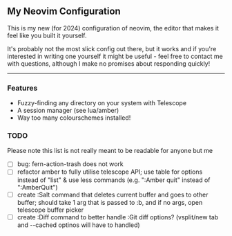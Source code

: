 ## My Neovim Configuration

This is my new (for 2024) configuration of neovim, the editor that makes it 
feel like you built it yourself.

It's probably not the most slick config out there, but it works and if you're
interested in writing one yourself it might be useful - feel free to contact
me with questions, although I make no promises about responding quickly!

---

### Features
- Fuzzy-finding any directory on your system with Telescope
- A session manager (see lua/amber)
- Way too many colourschemes installed!

### TODO
Please note this list is not really meant to be readable for anyone but me
- [ ] bug: fern-action-trash does not work
- [ ] refactor amber to fully utilise telescope API; use table for options 
  instead of "list" & use less commands (e.g. ":Amber quit" instead of 
  ":AmberQuit")
- [ ] create :Salt command that deletes current buffer and goes to other  
  buffer; should take 1 arg that is passed to :b, and if no args, open 
  telescope buffer picker
- [ ] create :Diff command to better handle :Git diff options?
    (vsplit/new tab and --cached optinos will have to handled)
<!-- [ ]  -->
